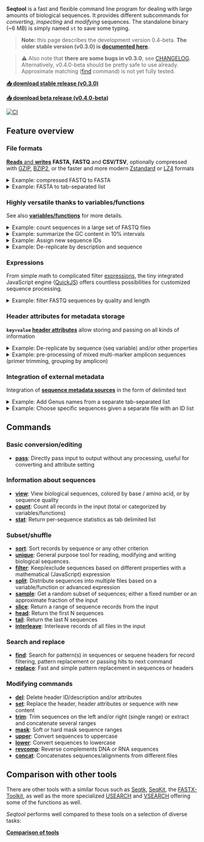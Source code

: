**Seqtool** is a  fast and flexible command line program for dealing with
large amounts of biological sequences.
It provides different subcommands for *converting*, *inspecting* and *modifying*
sequences.
The standalone binary (~6 MB) is simply named `st` to save some typing.

> **Note:** this page describes the development version 0.4-beta.
> **The older stable version (v0.3.0) is [documented here](https://github.com/markschl/seqtool/wiki).**

> ⚠ Also note that **there are some bugs in v0.3.0**,
> see [CHANGELOG](https://github.com/markschl/seqtool/blob/main/CHANGELOG.md#important-bugfixes-).
> Alternatively, v0.4.0-beta should be pretty safe to use already.
> Approximate matching ([find](find.md) command) is not yet fully tested.

**[📥 download stable release (v0.3.0)](https://github.com/markschl/seqtool/releases/latest)**

**[📥 download beta release (v0.4.0-beta)](https://github.com/markschl/seqtool/releases/tag/0.4.0-beta.2)**

[![CI](https://github.com/markschl/seqtool/actions/workflows/ci.yaml/badge.svg)](https://github.com/markschl/seqtool/actions/workflows/ci.yaml)


## Feature overview

### File formats

[**Reads** and **writes**](formats.md) **FASTA, FASTQ** and **CSV/TSV**, optionally compressed
with [GZIP](https://en.wikipedia.org/wiki/Gzip), [BZIP2](https://en.wikipedia.org/wiki/Bzip2),
or the faster and more modern [Zstandard](http://facebook.github.io/zstd/) or [LZ4](https://lz4.org/)
formats

<details markdown class="highlight">
<summary>
Example: compressed FASTQ to FASTA
</summary>

Combine multiple compressed FASTQ files, converting them to FASTA, using [pass](pass.md).

```sh
st pass file1.fastq.gz file2.fastq.gz -o output.fasta
```

> **Note**: almost every command can read multiple input files and convert between formats,
> but *pass* does nothing other than reading and writing while other command perform certain actions.

</details>

<details markdown class="highlight">
<summary>
Example: FASTA to tab-separated list
</summary>

Aside from ID and sequence, any [variable/function](variables.md) such as
the sequence length (`seqlen`) can be written to  delimited text.

```sh
st pass input.fasta --to-tsv id,seq,seqlen
``` 

```
id1	ACG	3
id1	ACGTACGT	7
id1	ACGTA	5
``` 

</details>


### Highly versatile thanks to variables/functions

See also **[variables/functions](variables.md)** for more details.

<details markdown class="highlight">
<summary>
Example: count sequences in a large set of FASTQ files
</summary>

```sh
st count -k path data/*.fastq.gz
```

```
data/sample1.fastq.gz	30601
data/sample2.fastq.gz	15702
data/sample3.fastq.gz	264965
data/sample4.fastq.gz	1120
data/sample5.fastq.gz	7021
(...)
```

> In [count](count.md), one or several categorical [variables/functions](variables.md)
> can be specified with `-k/--key`.

</details>

<details markdown class="highlight">
<summary>
Example: summarize the GC content in 10% intervals
</summary>

The function `bin(variable, interval)` groups continuous numeric values
into intervals

```sh
st count -k 'bin(gc_percent, 10)' sequences.fasta
```

```
(10, 20]	57
(20, 30]	2113
(30, 40]	11076
(40, 50]	7184
(50, 60]	12
```

</details>

<details markdown class="highlight">
<summary>
Example: Assign new sequence IDs
</summary>

```sh
st set -i 'seq_{num}' seqs.fasta > renamed.fasta
```

```
>seq_1
SEQUENCE
>seq_2
SEQUENCE
>seq_3
SEQUENCE
(...)
```

</details>

<details markdown class="highlight">
<summary>
Example: De-replicate by description and sequence
</summary>

`seqs.fasta` with a 'group' annotation in the header:

```
>id1 group1
SEQUENCE1
>id2 group1
SEQUENCE2
>id3 group1
SEQUENCE2
>id4 group2
SEQUENCE1
>id5 group2
SEQUENCE1
```

```sh
st unique 'desc,seq' seqs.fasta > grouped_uniques.fasta
```

```
>id1 group1
SEQUENCE1
>id2 group1
SEQUENCE2
>id4 group2
SEQUENCE1
```

</details>

### Expressions

From simple math to complicated filter [expressions](expressions.md), the tiny integrated JavaScript engine
([QuickJS](https://bellard.org/quickjs)) offers countless possibilities for customized
sequence processing.

<details markdown class="highlight">
<summary>
Example: filter FASTQ sequences by quality and length
</summary>

This [filter](filter.md) command removes sequencing reads with more than one expected
sequencing error (like [USEARCH](https://www.drive5.com/usearch/manual/exp_errs.html) can do)
or sequence length of <100 bp.

```sh
st filter 'exp_err < 1 && seqlen >= 100' reads.fastq > filtered.fastq
```

</details>


### Header attributes for metadata storage

**`key=value` [header attributes](attributes.md)** allow storing and passing on
all kinds of information

<details markdown class="highlight">
<summary>
Example: De-replicate by sequence (seq variable) and/or other properties  
</summary>

The [unique](unique.md) command returns all unique sequences and annotates
the number of records with the same sequence in the header:

```sh
st unique seq -a abund={n_duplicates} input.fasta > uniques.fasta
```

```
>id1 abund=3
TCTTTAATAACCTGATTAG
>id3 abund=1
GGAGGATCCGAGCG
(...)
```

It is also possible to de-replicate by multiple keys, e.g. by sequence,
but grouped by a `sample` attribute in the header:

```sh
st unique 'seq,attr(sample)' input.fasta > uniques.fasta
```

```
>id1 sample=1
SEQUENCE1
>id3 sample=2
SEQUENCE2
>id10 sample=1
SEQUENCE3
>id11 sample=3
SEQUENCE4
(...)
```

</details>

<details markdown class="highlight">
<summary>
Example: pre-processing of mixed multi-marker amplicon sequences (primer trimming, grouping by amplicon)
</summary>

These steps could be part of an amplicon pipeline that de-multiplexes
multi-marker amplicons.
[find](find.md) searches for a set of primers, which are removed by [trim](trim.md),
and finally [split](split.md) distributes the sequences into different files named
by the forward primer.

**primers.fasta**

```
>prA
PRIMER
>prB
PRIMER
```

**Command for searching/trimming**

```sh
st find file:primers.fasta -a primer='{pattern_name}' -a end='{match_end}' sequences.fasta |
  st trim -e '{attr(end)}..' | 
  st split -o '{attr(primer)}'
```

<table>
<tr><th>prA.fasta </th><th>prB.fasta</th><th>undefined.fasta</th></tr>
<tr>
<td>

```
>id1 primer=prA end=22
SEQUENCE
>id4 primer=prA end=21
SEQUENCE
(...)
```

</td>
<td>

```
>id2 primer=prB end=20
SEQUENCE
>id3 primer=prB end=22
SEQUENCE
(...)
```

</td>
<td>

```
>id5 primer=undefined end=undefined
UNTRIMMEDSEQUENCE
(...)
```

*Note:* no primer, sequence **not** trimmed since `end=undefined` (see [ranges](ranges.md)).

</td>
</tr>
</table>

</details>


### Integration of external metadata

Integration of [**sequence metadata sources**](meta.md) in the form of delimited text

<details markdown class="highlight">
<summary>
Example: Add Genus names from a separate tab-separated list
</summary>

<table>
<tr><th>input.fasta</th><th>genus.tsv</th></tr>
<tr>
<td>

```
>id1
SEQUENCE
>id2
SEQUENCE
(...)
```

</td>
<td>

```
id  genus
seq1  Actinomyces
seq2  Amycolatopsis
(...)
```

</td>
</tr>
</table>

Using `-m/--meta` to include `genus.tsv` as metadata source:

```sh
st set -m genus.tsv --desc '{meta(genus)}' input.fasta > with_genus.fasta
```

<table>
<tr><th>with_genus.fasta</th></tr>
<tr>
<td>

```
>seq1 Actinomyces
SEQUENCE
>seq2 Amycolatopsis
SEQUENCE
(...)
```

</td>
</tr>
</table>
</details>

<details markdown class="highlight">
<summary>
Example: Choose specific sequences given a separate file with an ID list
</summary>

<table>
<tr><th>input.fasta</th><th>id_list.txt</th></tr>
<tr>
<td>

```
>id1
SEQUENCE
>id2
SEQUENCE
>id3
SEQUENCE
>id4
SEQUENCE
```

</td>
<td>

```
id1
id4
```

</td>
</tr>
</table>


```sh
st filter -m id_list.txt 'has_meta()' input.fasta > subset.fasta
```

<table>
<tr><th>subset.fasta</th></tr>
<tr>
<td>

```
>id1
SEQUENCE
>id4
SEQUENCE
```

</td>
</tr>
</table>
</details>

## Commands
### Basic conversion/editing
* **[pass](pass.md)**: Directly pass input to output without any processing, useful for converting and
attribute setting

### Information about sequences
* **[view](view.md)**: View biological sequences, colored by base / amino acid, or by sequence quality
* **[count](count.md)**: Count all records in the input (total or categorized by variables/functions)
* **[stat](stat.md)**: Return per-sequence statistics as tab delimited list

### Subset/shuffle
* **[sort](sort.md)**: Sort records by sequence or any other criterion
* **[unique](unique.md)**: General purpose tool for reading, modifying and writing biological sequences.
* **[filter](filter.md)**: Keep/exclude sequences based on different properties with a mathematical
(JavaScript) expression
* **[split](split.md)**: Distribute sequences into multiple files based on a variable/function or
advanced expression
* **[sample](sample.md)**: Get a random subset of sequences; either a fixed number or an approximate
fraction of the input
* **[slice](slice.md)**: Return a range of sequence records from the input
* **[head](head.md)**: Return the first N sequences
* **[tail](tail.md)**: Return the last N sequences
* **[interleave](interleave.md)**: Interleave records of all files in the input

### Search and replace
* **[find](find.md)**: Search for pattern(s) in sequences or sequene headers for record filtering,
pattern replacement or passing hits to next command
* **[replace](replace.md)**: Fast and simple pattern replacement in sequences or headers

### Modifying commands
* **[del](del.md)**: Delete header ID/description and/or attributes
* **[set](set.md)**: Replace the header, header attributes or sequence with new content
* **[trim](trim.md)**: Trim sequences on the left and/or right (single range) or extract and
concatenate several ranges
* **[mask](mask.md)**: Soft or hard mask sequence ranges
* **[upper](upper.md)**: Convert sequences to uppercase
* **[lower](lower.md)**: Convert sequences to lowercase
* **[revcomp](revcomp.md)**: Reverse complements DNA or RNA sequences
* **[concat](concat.md)**: Concatenates sequences/alignments from different files

## Comparison with other tools

There are other tools with a similar focus such as [Seqtk](https://github.com/lh3/seqtk),
[SeqKit](https://github.com/shenwei356/seqkit), the [FASTX-Toolkit](https://github.com/agordon/fastx_toolkit),
as well as the more specialized [USEARCH](https://www.drive5.com/usearch) and
[VSEARCH](https://github.com/torognes/vsearch) offering some of the functions
as well.

*Seqtool* performs well compared to these tools on a selection of diverse tasks:

**[Comparison of tools](comparison.md)**
